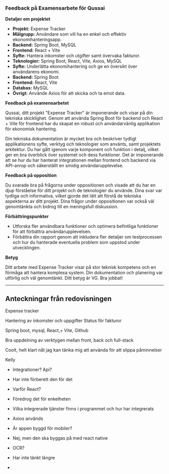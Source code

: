 ### Feedback på Examensarbete för Qussai

**Detaljer om projektet**

- **Projekt:** Expense Tracker
- **Målgrupp:** Användare som vill ha en enkel och effektiv ekonomihanteringsapp. 
- **Backend:** Spring Boot, MySQL
- **Frontend:** React + Vite
- **Syfte:** Hantera inkomster och utgifter samt övervaka fakturor.
- **Teknologier:** Spring Boot, React, Vite, Axios, MySQL 
- **Syfte:**  Underlätta ekonomihantering och ge en översikt över användarens ekonomi.
- **Backend:** Spring Boot 
- **Frontend:** React, Vite 
- **Databas:** MySQL  
- **Övrigt:** Använde Axios för att skicka och ta emot data. 

**Feedback på examensarbetet**

Qussai, ditt projekt "Expense Tracker" är imponerande och visar på din tekniska skicklighet. Genom att använda Spring Boot för backend och React + Vite för frontend har du skapat en robust och användarvänlig applikation för ekonomisk hantering.

Din tekniska dokumentation är mycket bra och beskriver tydligt applikationens syfte, verktyg och teknologier som använts, samt projektets arkitektur. Du har gått igenom varje komponent och funktion i detalj, vilket ger en bra överblick över systemet och dess funktioner. Det är imponerande att se hur du har hanterat integrationen mellan frontend och backend via API-anrop och säkerställt en smidig användarupplevelse.

**Feedback på opposition**

Du svarade bra på frågorna under oppositionen och visade att du har en djup förståelse för ditt projekt och de teknologier du använde. Dina svar var tydliga och informativa, vilket gjorde det lätt att förstå de tekniska aspekterna av ditt projekt. Dina frågor under oppositionen var också väl genomtänkta och bidrog till en meningsfull diskussion.

**Förbättringspunkter**

- Utforska fler användbara funktioner och optimera befintliga funktioner för att förbättra användarupplevelsen.
- Förbättra din rapport genom att inkludera fler detaljer om testprocessen och hur du hanterade eventuella problem som uppstod under utvecklingen.

**Betyg**

Ditt arbete med Expense Tracker visar på stor teknisk kompetens och en förmåga att hantera komplexa system. Din dokumentation och planering var utförlig och väl genomtänkt. Ditt betyg är VG. Bra jobbat!

---

## Anteckningar från redovisningen


Expense tracker

Hantering av inkomster och uppgifter
Status för fakturor

Spring boot, mysql, React,+ Vite, Github

Bra uppdelning av verktygen mellan front, back och full-stack

Coolt, helt klart nåt jag kan tänka mig att använda för att slippa påminnelser

Kelly
- Integrationer? Api? 
- Har inte förberett den för det
- Varför React?
- Föredrog det för enkelheten
- Vilka integrerade tjänster finns i programmet och hur har integrerats
- Axios används 

- Är appen byggd för mobiler?
- Nej, men den ska byggas på med react native
- OCR?
- Har inte tänkt längre
- 